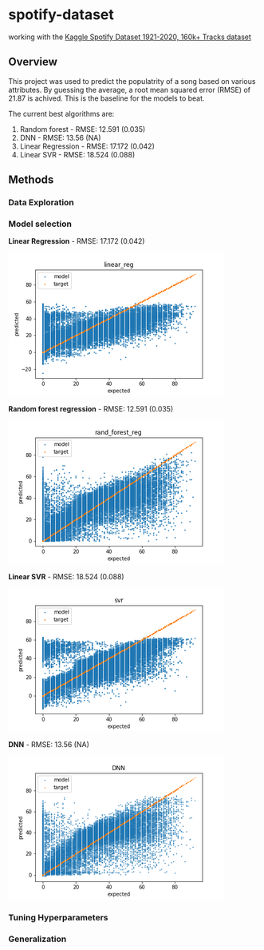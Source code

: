 # spotify-dataset
working with the [Kaggle Spotify Dataset 1921-2020, 160k+ Tracks dataset](https://www.kaggle.com/yamaerenay/spotify-dataset-19212020-160k-tracks)

## Overview
This project was used to predict the populatrity of a song based on various attributes. By guessing the average, a root mean squared error (RMSE) of 21.87 is achived. This is the baseline for the models to beat.

The current best algorithms are:
1. Random forest - RMSE: 12.591 (0.035)
2. DNN - RMSE: 13.56 (NA)
3. Linear Regression - RMSE: 17.172 (0.042)
4. Linear SVR - RMSE: 18.524 (0.088)

## Methods

### Data Exploration

### Model selection 

**Linear Regression** - RMSE: 17.172 (0.042)

![alt text](linear_reg.png)

**Random forest regression** - RMSE: 12.591 (0.035)

![alt text](rand_forest_reg.png)

**Linear SVR** - RMSE: 18.524 (0.088)

![alt text](svr.png)

**DNN** - RMSE: 13.56 (NA)

![alt text](DNN.png)

### Tuning Hyperparameters

### Generalization 
